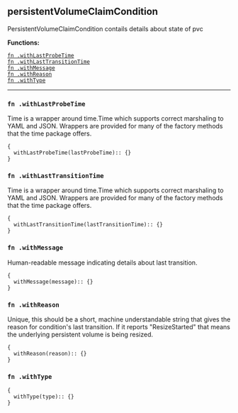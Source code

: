 
## persistentVolumeClaimCondition
PersistentVolumeClaimCondition contails details about state of pvc

**Functions:**

[`fn .withLastProbeTime`](#fn-withlastprobetime)  
[`fn .withLastTransitionTime`](#fn-withlasttransitiontime)  
[`fn .withMessage`](#fn-withmessage)  
[`fn .withReason`](#fn-withreason)  
[`fn .withType`](#fn-withtype)  

---


### `fn .withLastProbeTime`
Time is a wrapper around time.Time which supports correct marshaling to YAML and JSON.  Wrappers are provided for many of the factory methods that the time package offers.
```jsonnet
{
  withLastProbeTime(lastProbeTime):: {}
}
```

### `fn .withLastTransitionTime`
Time is a wrapper around time.Time which supports correct marshaling to YAML and JSON.  Wrappers are provided for many of the factory methods that the time package offers.
```jsonnet
{
  withLastTransitionTime(lastTransitionTime):: {}
}
```

### `fn .withMessage`
Human-readable message indicating details about last transition.
```jsonnet
{
  withMessage(message):: {}
}
```

### `fn .withReason`
Unique, this should be a short, machine understandable string that gives the reason for condition's last transition. If it reports "ResizeStarted" that means the underlying persistent volume is being resized.
```jsonnet
{
  withReason(reason):: {}
}
```

### `fn .withType`

```jsonnet
{
  withType(type):: {}
}
```

